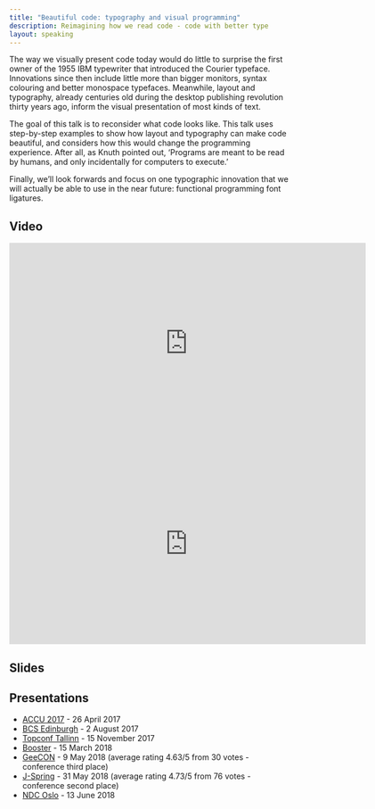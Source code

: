 ```yaml
---
title: "Beautiful code: typography and visual programming"
description: Reimagining how we read code - code with better type
layout: speaking
---
```


The way we visually present code today would do little to surprise the first owner of the 1955 IBM typewriter that introduced the Courier typeface.
Innovations since then include little more than bigger monitors, syntax colouring and better monospace typefaces.
Meanwhile, layout and typography, already centuries old during the desktop publishing revolution thirty years ago, inform the visual presentation of most kinds of text.

The goal of this talk is to reconsider what code looks like.
This talk uses step-by-step examples to show how layout and typography can make code beautiful, and considers how this would change the programming experience.
After all, as Knuth pointed out, ‘Programs are meant to be read by humans, and only incidentally for computers to execute.’

Finally, we’ll look forwards and focus on one typographic innovation that we will actually be able to use in the near future: functional programming font ligatures.

## Video

<iframe width="640" height="360" src="https://www.youtube.com/embed/7vPh-xy-kyc" frameborder="0" allowfullscreen></iframe>

<iframe src="https://player.vimeo.com/video/260487307" width="640" height="360" frameborder="0" webkitallowfullscreen mozallowfullscreen allowfullscreen></iframe>

## Slides

<script async class="speakerdeck-embed" data-id="bcbfc6b6929b44eb83f530693cd53ce8" data-ratio="1.77777777777778" src="//speakerdeck.com/assets/embed.js"></script>

## Presentations

* [ACCU 2017](https://conference.accu.org/site/stories/2017/schedule.html) - 26 April 2017
* [BCS Edinburgh](http://edinburgh.bcs.org/events/2017/170802.htm) - 2 August 2017
* [Topconf Tallinn](https://www.topconf.com/conference//topconf-tallinn-2017/talk/beautiful-code-typography-and-visual-programming/) - 15 November 2017
* [Booster](https://2018.boosterconf.no/talks/1070) - 15 March 2018
* [GeeCON](https://2018.geecon.org/speakers/info.html?id=333) - 9 May 2018 (average rating 4.63/5 from 30 votes - conference third place)
* [J-Spring](http://jspring.nl/speakers/peter-hilton/) - 31 May 2018 (average rating 4.73/5 from 76 votes - conference second place)
* [NDC Oslo](https://ndcoslo.com/speaker/peter-hilton/) - 13 June 2018

